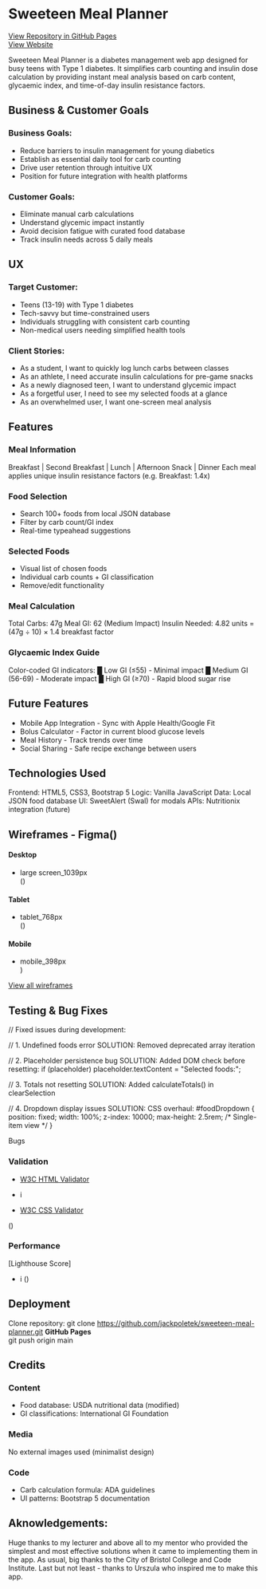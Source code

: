 # Sweeteen Meal Planner

[View Repository in GitHub Pages](https://github.com/jackpoletek/sweeteen-meal-planner) <br>
[View Website](https://jackpoletek.github.io/sweeteen-meal-planner/)

Sweeteen Meal Planner is a diabetes management web app designed for busy teens with Type 1 diabetes. It simplifies carb counting and insulin dose calculation by providing instant meal analysis based on carb content, glycaemic index, and time-of-day insulin resistance factors.

## Business & Customer Goals
### Business Goals:
- Reduce barriers to insulin management for young diabetics
- Establish as essential daily tool for carb counting
- Drive user retention through intuitive UX
- Position for future integration with health platforms

### Customer Goals:
- Eliminate manual carb calculations
- Understand glycemic impact instantly
- Avoid decision fatigue with curated food database
- Track insulin needs across 5 daily meals

## UX
### Target Customer:
- Teens (13-19) with Type 1 diabetes
- Tech-savvy but time-constrained users
- Individuals struggling with consistent carb counting
- Non-medical users needing simplified health tools

### Client Stories:
- As a student, I want to quickly log lunch carbs between classes
- As an athlete, I need accurate insulin calculations for pre-game snacks
- As a newly diagnosed teen, I want to understand glycemic impact
- As a forgetful user, I need to see my selected foods at a glance
- As an overwhelmed user, I want one-screen meal analysis

## Features

### Meal Information
Breakfast | Second Breakfast | Lunch | Afternoon Snack | Dinner
Each meal applies unique insulin resistance factors (e.g. Breakfast: 1.4x)

### Food Selection
- Search 100+ foods from local JSON database
- Filter by carb count/GI index
- Real-time typeahead suggestions

### Selected Foods
- Visual list of chosen foods
- Individual carb counts + GI classification
- Remove/edit functionality

### Meal Calculation
Total Carbs: 47g
Meal GI: 62 (Medium Impact)
Insulin Needed: 4.82 units 
  = (47g ÷ 10) × 1.4 breakfast factor

### Glycaemic Index Guide
Color-coded GI indicators:
█ Low GI (≤55) - Minimal impact
█ Medium GI (56-69) - Moderate impact
█ High GI (≥70) - Rapid blood sugar rise

## Future Features
- Mobile App Integration - Sync with Apple Health/Google Fit
- Bolus Calculator - Factor in current blood glucose levels
- Meal History - Track trends over time
- Social Sharing - Safe recipe exchange between users

## Technologies Used
Frontend: HTML5, CSS3, Bootstrap 5
Logic: Vanilla JavaScript
Data: Local JSON food database
UI: SweetAlert (Swal) for modals
APIs: Nutritionix integration (future)


## Wireframes - Figma()

#### Desktop
- large screen_1039px <br>
()

#### Tablet
- tablet_768px <br>
()

#### Mobile
- mobile_398px <br>
)

[View all wireframes](https://github.com/jackpoletek/)



## Testing & Bug Fixes

// Fixed issues during development:

// 1. Undefined foods error
SOLUTION: Removed deprecated array iteration

// 2. Placeholder persistence bug
SOLUTION: Added DOM check before resetting:
  if (placeholder) placeholder.textContent = "Selected foods:";

// 3. Totals not resetting
SOLUTION: Added calculateTotals() in clearSelection

// 4. Dropdown display issues
SOLUTION: CSS overhaul:
  #foodDropdown {
    position: fixed;
    width: 100%;
    z-index: 10000;
    max-height: 2.5rem; /* Single-item view */
  }

Bugs

### Validation
- [W3C HTML Validator](https://validator.w3.org/)

- i <br>


- [W3C CSS Validator](https://jigsaw.w3.org/css-validator/) <br>

()

### Performance
[Lighthouse Score]  

- i
()


## Deployment
Clone repository: git clone https://github.com/jackpoletek/sweeteen-meal-planner.git
**GitHub Pages**  
git push origin main

## Credits

### Content
- Food database: USDA nutritional data (modified)
- GI classifications: International GI Foundation

### Media
No external images used (minimalist design)

### Code
- Carb calculation formula: ADA guidelines
- UI patterns: Bootstrap 5 documentation

## Aknowledgements:
Huge thanks to my lecturer and above all to my mentor who provided the simplest and most effective solutions when it came to implementing them in the app.
As usual, big thanks to the City of Bristol College and Code Institute.
Last but not least - thanks to Urszula who inspired me to make this app.
